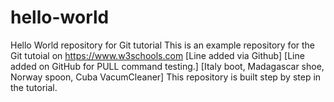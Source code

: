 # hello-world
Hello World repository for Git tutorial
This is an example repository for the Git tutoial on https://www.w3schools.com
[Line added via Github]
[Line added on GitHub for PULL command testing.]
[Italy boot, Madagascar shoe, Norway spoon, Cuba VacumCleaner]
This repository is built step by step in the tutorial.
